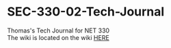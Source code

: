 # SEC-330-02-Tech-Journal
Thomas's Tech Journal for NET 330  
The wiki is located on the wiki [HERE](https://github.com/fearherbs1/SEC-330-02-Tech-Journal/wiki)
